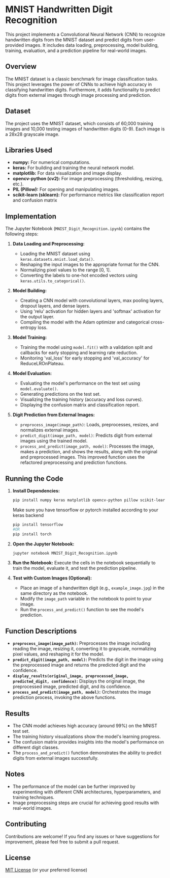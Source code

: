 # MNIST Handwritten Digit Recognition

This project implements a Convolutional Neural Network (CNN) to recognize handwritten digits from the MNIST dataset and predict digits from user-provided images. It includes data loading, preprocessing, model building, training, evaluation, and a prediction pipeline for real-world images.

## Overview

The MNIST dataset is a classic benchmark for image classification tasks. This project leverages the power of CNNs to achieve high accuracy in classifying handwritten digits. Furthermore, it adds functionality to predict digits from external images through image processing and prediction.

## Dataset

The project uses the MNIST dataset, which consists of 60,000 training images and 10,000 testing images of handwritten digits (0-9). Each image is a 28x28 grayscale image.


## Libraries Used

*   **numpy:** For numerical computations.
*   **keras:** For building and training the neural network model.
*   **matplotlib:** For data visualization and image display.
*   **opencv-python (cv2):** For image preprocessing (thresholding, resizing, etc.).
*   **PIL (Pillow):** For opening and manipulating images.
*   **scikit-learn (sklearn):** For performance metrics like classification report and confusion matrix

## Implementation

The Jupyter Notebook (`MNIST_Digit_Recognition.ipynb`) contains the following steps:

1.  **Data Loading and Preprocessing:**
    *   Loading the MNIST dataset using `keras.datasets.mnist.load_data()`.
    *   Reshaping the input images to the appropriate format for the CNN.
    *   Normalizing pixel values to the range [0, 1].
    *   Converting the labels to one-hot encoded vectors using `keras.utils.to_categorical()`.

2.  **Model Building:**
    *   Creating a CNN model with convolutional layers, max pooling layers, dropout layers, and dense layers.
    *   Using 'relu' activation for hidden layers and 'softmax' activation for the output layer.
    *   Compiling the model with the Adam optimizer and categorical cross-entropy loss.

3.  **Model Training:**
    *   Training the model using `model.fit()` with a validation split and callbacks for early stopping and learning rate reduction.
    *   Monitoring 'val_loss' for early stopping and 'val_accuracy' for ReduceLROnPlateau.

4.  **Model Evaluation:**
    *   Evaluating the model's performance on the test set using `model.evaluate()`.
    *   Generating predictions on the test set.
    *   Visualizing the training history (accuracy and loss curves).
    *   Displaying the confusion matrix and classification report.

5.  **Digit Prediction from External Images:**
    *   `preprocess_image(image_path)`: Loads, preprocesses, resizes, and normalizes external images.
    *   `predict_digit(image_path, model)`: Predicts digit from external images using the trained model.
    *   `process_and_predict(image_path, model)`:  Processes the image, makes a prediction, and shows the results, along with the original and preprocessed images. This improved function uses the refactored preprocessing and prediction functions.

## Running the Code

1.  **Install Dependencies:**
    ```bash
    pip install numpy keras matplotlib opencv-python pillow scikit-learn
    ```
    Make sure you have tensorflow or pytorch installed according to your keras backend
    ```bash
    pip install tensorflow
    #OR
    pip install torch
    ```

2.  **Open the Jupyter Notebook:**
    ```bash
    jupyter notebook MNIST_Digit_Recognition.ipynb
    ```

3.  **Run the Notebook:** Execute the cells in the notebook sequentially to train the model, evaluate it, and test the prediction pipeline.

4.  **Test with Custom Images (Optional):**
    *   Place an image of a handwritten digit (e.g., `example_image.jpg`) in the same directory as the notebook.
    *   Modify the `image_path` variable in the notebook to point to your image.
    *   Run the `process_and_predict()` function to see the model's prediction.

## Function Descriptions

- **`preprocess_image(image_path)`:** Preprocesses the image including reading the image, resizing it, converting it to grayscale, normalizing pixel values, and reshaping it for the model.
- **`predict_digit(image_path, model)`:** Predicts the digit in the image using the preprocessed image and returns the predicted digit and the confidence.
- **`display_results(original_image, preprocessed_image, predicted_digit, confidence)`:** Displays the original image, the preprocessed image, predicted digit, and its confidence.
- **`process_and_predict(image_path, model)`:** Orchestrates the image prediction process, invoking the above functions.

## Results

*   The CNN model achieves high accuracy (around 99%) on the MNIST test set.
*   The training history visualizations show the model's learning progress.
*   The confusion matrix provides insights into the model's performance on different digit classes.
*   The `process_and_predict()` function demonstrates the ability to predict digits from external images successfully.

## Notes

*   The performance of the model can be further improved by experimenting with different CNN architectures, hyperparameters, and training techniques.
*   Image preprocessing steps are crucial for achieving good results with real-world images.

## Contributing

Contributions are welcome! If you find any issues or have suggestions for improvement, please feel free to submit a pull request.

## License

[MIT License](LICENSE) (or your preferred license)
